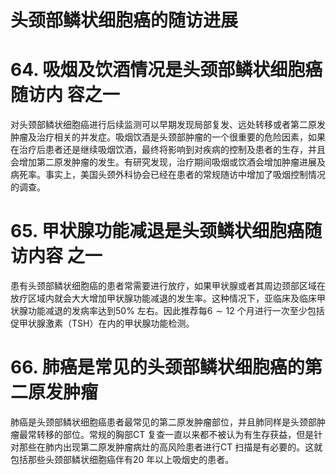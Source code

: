 # 头颈部鳞状细胞癌的随访进展  
# 64.  吸烟及饮酒情况是头颈部鳞状细胞癌随访内 容之一  
对头颈部鳞状细胞癌进行后续监测可以早期发现局部复发、远处转移或者第二原发肿瘤及治疗相关的并发症。吸烟饮酒是头颈部肿瘤的一个很重要的危险因素，如果在治疗后患者还是继续吸烟饮酒，最终将影响到对疾病的控制及患者的生存，并且会增加第二原发肿瘤的发生。有研究发现，治疗期间吸烟或饮酒会增加肿瘤进展及病死率。事实上，美国头颈外科协会已经在患者的常规随访中增加了吸烟控制情况的调查。  
# 65.  甲状腺功能减退是头颈鳞状细胞癌随访内容 之一  
患有头颈部鳞状细胞癌的患者常需要进行放疗，如果甲状腺或者其周边颈部区域在放疗区域内就会大大增加甲状腺功能减退的发生率。这种情况下，亚临床及临床甲状腺功能减退的发病率达到$50\%$ 左右。因此推荐每$6\sim12$ 个月进行一次至少包括促甲状腺激素（TSH）在内的甲状腺功能检测。  
# 66. 肺癌是常见的头颈部鳞状细胞癌的第二原发肿瘤  
肺癌是头颈部鳞状细胞癌患者最常见的第二原发肿瘤部位，并且肺同样是头颈部肿瘤最常转移的部位。常规的胸部CT 复查一直以来都不被认为有生存获益，但是针对那些在肺内出现第二原发肿瘤病灶的高风险患者进行CT 扫描是有必要的。这就包括那些头颈部鳞状细胞癌伴有20 年以上吸烟史的患者。  
